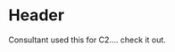 <!-- TITLE: Silent Trinity -->
<!-- SUBTITLE: A quick summary of Silent Trinity -->

# Header
Consultant used this for C2.... check it out.